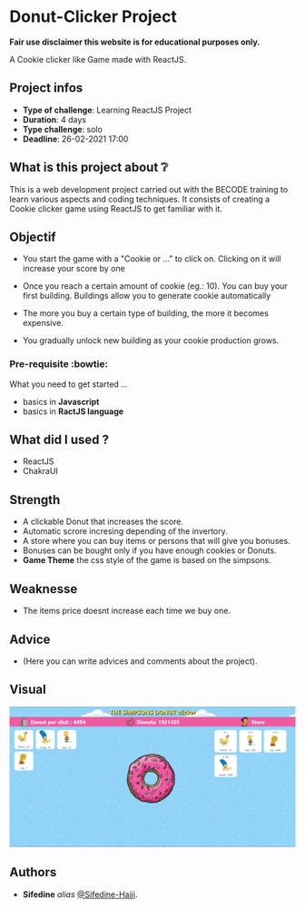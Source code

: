 # Donut-Clicker Project

**Fair use disclaimer this website is for educational purposes only.**

A Cookie clicker like Game made with ReactJS.

## Project infos

- **Type of challenge**: Learning ReactJS Project
- **Duration**: 4 days
- **Type challenge**: solo
- **Deadline**: 26-02-2021 17:00

## What is this project about :grey_question:

This is a web development project carried out with the BECODE training to learn various aspects and coding techniques. It consists of creating a Cookie clicker game using ReactJS to get familiar with it.

## Objectif

- You start the game with a "Cookie or ..." to click on. Clicking on it will increase your score by one

- Once you reach a certain amount of cookie (eg.: 10). You can buy your first building. Buildings allow you to generate cookie automatically

- The more you buy a certain type of building, the more it becomes expensive.

- You gradually unlock new building as your cookie production grows.

### Pre-requisite :bowtie:

What you need to get started ...

- basics in **Javascript**
- basics in **RactJS language**

## What did I used ?

- ReactJS
- ChakraUI

## Strength

- A clickable Donut that increases the score.
- Automatic scrore incresing depending of the invertory.
- A store where you can buy items or persons that will give you bonuses.
- Bonuses can be bought only if you have enough cookies or Donuts.
- **Game Theme** the css style of the game is based on the simpsons.

## Weaknesse

- The items price doesnt increase each time we buy one.

## Advice

- (Here you can write advices and comments about the project).

## Visual

<img src="./public/ScreenshotDonutClicker.png" alt="Donut Clicker" width="700">

## Authors

- **Sifedine** _alias_ [@Sifedine-Hajji](https://github.com/Sifedine-Hajji?tab=repositories).
